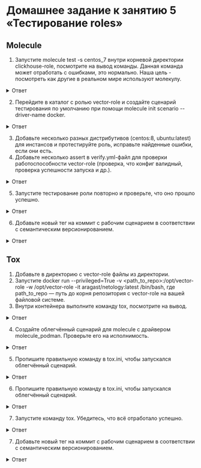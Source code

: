 # Домашнее задание к занятию 5 «Тестирование roles»

## Molecule

1. Запустите  molecule test -s centos_7 внутри корневой директории clickhouse-role, посмотрите на вывод команды. Данная команда может отработать с ошибками, это нормально. Наша цель - посмотреть как другие в реальном мире используют молекулу.      
<details>
<summary>Ответ</summary>
<br>

````
➜  clickhouse git:(ansible-dz5) ✗ molecule test -s centos_7
WARNING  Driver docker does not provide a schema.
INFO     centos_7 scenario test matrix: dependency, cleanup, destroy, syntax, create, prepare, converge, idempotence, side_effect, verify, cleanup, destroy
INFO     Performing prerun with role_name_check=0...
INFO     Set ANSIBLE_LIBRARY=/Users/maksimtomaev/.cache/ansible-compat/7e099f/modules:/Users/maksimtomaev/.ansible/plugins/modules:/usr/share/ansible/plugins/modules
INFO     Set ANSIBLE_COLLECTIONS_PATH=/Users/maksimtomaev/.cache/ansible-compat/7e099f/collections:/Users/maksimtomaev/.ansible/collections:/usr/share/ansible/collections
INFO     Set ANSIBLE_ROLES_PATH=/Users/maksimtomaev/.cache/ansible-compat/7e099f/roles:/Users/maksimtomaev/.ansible/roles:/usr/share/ansible/roles:/etc/ansible/roles
INFO     Using /Users/maksimtomaev/.cache/ansible-compat/7e099f/roles/alexeysetevoi.clickhouse symlink to current repository in order to enable Ansible to find the role using its expected full name.
INFO     Running centos_7 > dependency
WARNING  Skipping, missing the requirements file.
WARNING  Skipping, missing the requirements file.
INFO     Running centos_7 > cleanup
WARNING  Skipping, cleanup playbook not configured.
INFO     Running centos_7 > destroy
INFO     Sanity checks: 'docker'

PLAY [Destroy] *****************************************************************

TASK [Set async_dir for HOME env] **********************************************
ok: [localhost]

TASK [Destroy molecule instance(s)] ********************************************
changed: [localhost] => (item=centos_7)

TASK [Wait for instance(s) deletion to complete] *******************************
FAILED - RETRYING: [localhost]: Wait for instance(s) deletion to complete (300 retries left).
ok: [localhost] => (item=centos_7)

TASK [Delete docker networks(s)] ***********************************************
skipping: [localhost]

PLAY RECAP *********************************************************************
localhost                  : ok=3    changed=1    unreachable=0    failed=0    skipped=1    rescued=0    ignored=0

INFO     Running centos_7 > syntax

playbook: /Users/maksimtomaev/Downloads/repa/devops-netology/playbook/roles/clickhouse/molecule/centos_7/converge.yml
INFO     Running centos_7 > create

PLAY [Create] ******************************************************************

TASK [Set async_dir for HOME env] **********************************************
ok: [localhost]

TASK [Log into a Docker registry] **********************************************
skipping: [localhost] => (item=None) 
skipping: [localhost]

TASK [Check presence of custom Dockerfiles] ************************************
ok: [localhost] => (item={'capabilities': ['SYS_ADMIN'], 'command': '/usr/sbin/init', 'dockerfile': '../resources/Dockerfile.j2', 'env': {'ANSIBLE_USER': 'ansible', 'DEPLOY_GROUP': 'deployer', 'SUDO_GROUP': 'wheel', 'container': 'docker'}, 'image': 'centos:7', 'name': 'centos_7', 'privileged': True, 'tmpfs': ['/run', '/tmp'], 'volumes': ['/sys/fs/cgroup:/sys/fs/cgroup']})

TASK [Create Dockerfiles from image names] *************************************
changed: [localhost] => (item={'capabilities': ['SYS_ADMIN'], 'command': '/usr/sbin/init', 'dockerfile': '../resources/Dockerfile.j2', 'env': {'ANSIBLE_USER': 'ansible', 'DEPLOY_GROUP': 'deployer', 'SUDO_GROUP': 'wheel', 'container': 'docker'}, 'image': 'centos:7', 'name': 'centos_7', 'privileged': True, 'tmpfs': ['/run', '/tmp'], 'volumes': ['/sys/fs/cgroup:/sys/fs/cgroup']})

TASK [Synchronization the context] *********************************************
changed: [localhost] => (item={'capabilities': ['SYS_ADMIN'], 'command': '/usr/sbin/init', 'dockerfile': '../resources/Dockerfile.j2', 'env': {'ANSIBLE_USER': 'ansible', 'DEPLOY_GROUP': 'deployer', 'SUDO_GROUP': 'wheel', 'container': 'docker'}, 'image': 'centos:7', 'name': 'centos_7', 'privileged': True, 'tmpfs': ['/run', '/tmp'], 'volumes': ['/sys/fs/cgroup:/sys/fs/cgroup']})

TASK [Discover local Docker images] ********************************************
ok: [localhost] => (item=None)
ok: [localhost]

TASK [Build an Ansible compatible image (new)] *********************************
ok: [localhost] => (item=molecule_local/centos:7)

TASK [Create docker network(s)] ************************************************
skipping: [localhost]

TASK [Determine the CMD directives] ********************************************
ok: [localhost] => (item=None)
ok: [localhost]

TASK [Create molecule instance(s)] *********************************************
changed: [localhost] => (item=centos_7)

TASK [Wait for instance(s) creation to complete] *******************************
FAILED - RETRYING: [localhost]: Wait for instance(s) creation to complete (300 retries left).
changed: [localhost] => (item=None)
changed: [localhost]

PLAY RECAP *********************************************************************
localhost                  : ok=9    changed=4    unreachable=0    failed=0    skipped=2    rescued=0    ignored=0

INFO     Running centos_7 > prepare
WARNING  Skipping, prepare playbook not configured.
INFO     Running centos_7 > converge

PLAY [Converge] ****************************************************************

TASK [Gathering Facts] *********************************************************
ok: [centos_7]

TASK [Include ansible-clickhouse] **********************************************

TASK [clickhouse : Include OS Family Specific Variables] ***********************
ok: [centos_7]

TASK [clickhouse : include_tasks] **********************************************
included: /Users/maksimtomaev/Downloads/repa/devops-netology/playbook/roles/clickhouse/tasks/precheck.yml for centos_7

TASK [clickhouse : Requirements check | Checking sse4_2 support] ***************
fatal: [centos_7]: FAILED! => {"changed": false, "cmd": ["grep", "-q", "sse4_2", "/proc/cpuinfo"], "delta": "0:00:00.235543", "end": "2023-07-16 04:23:52.924712", "msg": "non-zero return code", "rc": 1, "start": "2023-07-16 04:23:52.689169", "stderr": "", "stderr_lines": [], "stdout": "", "stdout_lines": []}

PLAY RECAP *********************************************************************
centos_7                   : ok=3    changed=0    unreachable=0    failed=1    skipped=0    rescued=0    ignored=0

CRITICAL Ansible return code was 2, command was: ['ansible-playbook', '-D', '--inventory', '/Users/maksimtomaev/.cache/molecule/clickhouse/centos_7/inventory', '--skip-tags', 'molecule-notest,notest', '/Users/maksimtomaev/Downloads/repa/devops-netology/playbook/roles/clickhouse/molecule/centos_7/converge.yml']
WARNING  An error occurred during the test sequence action: 'converge'. Cleaning up.
INFO     Running centos_7 > cleanup
WARNING  Skipping, cleanup playbook not configured.
INFO     Running centos_7 > destroy

PLAY [Destroy] *****************************************************************

TASK [Set async_dir for HOME env] **********************************************
ok: [localhost]

TASK [Destroy molecule instance(s)] ********************************************
changed: [localhost] => (item=centos_7)

TASK [Wait for instance(s) deletion to complete] *******************************
FAILED - RETRYING: [localhost]: Wait for instance(s) deletion to complete (300 retries left).
changed: [localhost] => (item=centos_7)

TASK [Delete docker networks(s)] ***********************************************
skipping: [localhost]

PLAY RECAP *********************************************************************
localhost                  : ok=3    changed=2    unreachable=0    failed=0    skipped=1    rescued=0    ignored=0

INFO     Pruning extra files from scenario ephemeral directory
````
</details>  

 
2. Перейдите в каталог с ролью vector-role и создайте сценарий тестирования по умолчанию при помощи molecule init scenario --driver-name docker.   

<details>
<summary>Ответ</summary>
<br> 
 vector-role git:(master) ✗ molecule init scenario --driver-name docker
INFO     Initializing new scenario default...
INFO     Initialized scenario in /Users/maksimtomaev/Downloads/repa/devops-netology/vectore-role/vector-role/molecule/default successfully.
</details>
  
3. Добавьте несколько разных дистрибутивов (centos:8, ubuntu:latest) для инстансов и протестируйте роль, исправьте найденные ошибки, если они есть.
4. Добавьте несколько assert в verify.yml-файл для проверки работоспособности vector-role (проверка, что конфиг валидный, проверка успешности запуска и др.).    

<details>
<summary>Ответ</summary>
<br> 
[instance](https://github.com/tomaevmax/vector-role/blob/1.0.2/molecule/default/molecule.yml)   
[verify](https://github.com/tomaevmax/vector-role/blob/1.0.2/molecule/default/verify.yml)
</details>   

5. Запустите тестирование роли повторно и проверьте, что оно прошло успешно.

<details>
<summary>Ответ</summary>
<br>
[netology@dz5 vector-role]$ molecule test -s default --destroy never
INFO     default scenario test matrix: dependency, lint, cleanup, destroy, syntax, create, prepare, converge, idempotence, side_effect, verify, cleanup, destroy
INFO     Performing prerun...
INFO     Set ANSIBLE_LIBRARY=/home/netology/.cache/ansible-compat/f5bcd7/modules:/home/netology/.ansible/plugins/modules:/usr/share/ansible/plugins/modules
INFO     Set ANSIBLE_COLLECTIONS_PATH=/home/netology/.cache/ansible-compat/f5bcd7/collections:/home/netology/.ansible/collections:/usr/share/ansible/collections
INFO     Set ANSIBLE_ROLES_PATH=/home/netology/.cache/ansible-compat/f5bcd7/roles:/home/netology/.ansible/roles:/usr/share/ansible/roles:/etc/ansible/roles
INFO     Running default > dependency
WARNING  Skipping, missing the requirements file.
WARNING  Skipping, missing the requirements file.
INFO     Running default > lint
INFO     Lint is disabled.
INFO     Running default > cleanup
WARNING  Skipping, cleanup playbook not configured.
INFO     Running default > destroy
WARNING  Skipping, '--destroy=never' requested.
INFO     Running default > syntax
INFO     Sanity checks: 'docker'

playbook: /opt/vector-role/molecule/default/converge.yml
INFO     Running default > create
WARNING  Skipping, instances already created.
INFO     Running default > prepare
WARNING  Skipping, prepare playbook not configured.
INFO     Running default > converge

PLAY [Converge] ****************************************************************

TASK [Gathering Facts] *********************************************************
ok: [ubuntu]
ok: [centos]

TASK [Include vector-role] *****************************************************

TASK [vector-role : include_tasks] *********************************************
skipping: [centos]
included: /opt/vector-role/tasks/deb.yml for ubuntu

TASK [vector-role : Get Vector distrib] ****************************************
ok: [ubuntu]

TASK [vector-role : Install Vector packages] ***********************************
ok: [ubuntu]

TASK [vector-role : include_tasks] *********************************************
skipping: [ubuntu]
included: /opt/vector-role/tasks/rpm.yml for centos

TASK [vector-role : Get vector distrib] ****************************************
ok: [centos]

TASK [vector-role : Install vector packages] ***********************************
ok: [centos]

TASK [vector-role : Flush handlers] ********************************************

PLAY RECAP *********************************************************************
centos                     : ok=4    changed=0    unreachable=0    failed=0    skipped=1    rescued=0    ignored=0
ubuntu                     : ok=4    changed=0    unreachable=0    failed=0    skipped=1    rescued=0    ignored=0

INFO     Running default > idempotence

PLAY [Converge] ****************************************************************

TASK [Gathering Facts] *********************************************************
ok: [ubuntu]
ok: [centos]

TASK [Include vector-role] *****************************************************

TASK [vector-role : include_tasks] *********************************************
skipping: [centos]
included: /opt/vector-role/tasks/deb.yml for ubuntu

TASK [vector-role : Get Vector distrib] ****************************************
ok: [ubuntu]

TASK [vector-role : Install Vector packages] ***********************************
ok: [ubuntu]

TASK [vector-role : include_tasks] *********************************************
skipping: [ubuntu]
included: /opt/vector-role/tasks/rpm.yml for centos

TASK [vector-role : Get vector distrib] ****************************************
ok: [centos]

TASK [vector-role : Install vector packages] ***********************************
ok: [centos]

TASK [vector-role : Flush handlers] ********************************************

PLAY RECAP *********************************************************************
centos                     : ok=4    changed=0    unreachable=0    failed=0    skipped=1    rescued=0    ignored=0
ubuntu                     : ok=4    changed=0    unreachable=0    failed=0    skipped=1    rescued=0    ignored=0

INFO     Idempotence completed successfully.
INFO     Running default > side_effect
WARNING  Skipping, side effect playbook not configured.
INFO     Running default > verify
INFO     Running Ansible Verifier

PLAY [Verify] ******************************************************************

TASK [Validation Vector configuration] *****************************************
ok: [centos]
ok: [ubuntu]

TASK [Assert Vector validate config] *******************************************
ok: [centos] => {
    "changed": false,
    "msg": "All assertions passed"
}
ok: [ubuntu] => {
    "changed": false,
    "msg": "All assertions passed"
}

PLAY RECAP *********************************************************************
centos                     : ok=2    changed=0    unreachable=0    failed=0    skipped=0    rescued=0    ignored=0
ubuntu                     : ok=2    changed=0    unreachable=0    failed=0    skipped=0    rescued=0    ignored=0

INFO     Verifier completed successfully.
INFO     Running default > cleanup
WARNING  Skipping, cleanup playbook not configured.
INFO     Running default > destroy
WARNING  Skipping, '--destroy=never' requested.
</details>
 
6. Добавьте новый тег на коммит с рабочим сценарием в соответствии с семантическим версионированием.   

<details>
<summary>Ответ</summary>
<br>  
[tag 1.0.2](https://github.com/tomaevmax/vector-role/releases/tag/1.0.2)   
</details>

## Tox
 
1. Добавьте в директорию с vector-role файлы из директории.   
2. Запустите docker run --privileged=True -v <path_to_repo>:/opt/vector-role -w /opt/vector-role -it aragast/netology:latest /bin/bash, где path_to_repo — путь до корня репозитория с vector-role на вашей файловой системе.   
3. Внутри контейнера выполните команду tox, посмотрите на вывод.   

<details>
<summary>Ответ</summary>
<br>
[netology@dz5 vector-role]$ docker run --privileged=True -v /opt/vector-role:/opt/vector-role -w /opt/vector-role -it aragast/netology:latest /bin/bash
[root@d411305d0da3 vector-role]# tox
py37-ansible210 create: /opt/vector-role/.tox/py37-ansible210
py37-ansible210 installdeps: -rtox-requirements.txt, ansible<3.0
py37-ansible210 installed: ansible==2.10.7,ansible-base==2.10.17,ansible-compat==1.0.0,ansible-lint==5.1.3,arrow==1.2.3,bcrypt==4.0.1,binaryornot==0.4.4,bracex==2.3.post1,cached-property==1.5.2,Cerberus==1.3.2,certifi==2023.5.7,cffi==1.15.1,chardet==5.1.0,charset-normalizer==3.2.0,click==8.1.5,click-help-colors==0.9.1,cookiecutter==2.2.3,cryptography==41.0.2,distro==1.8.0,enrich==1.2.7,idna==3.4,importlib-metadata==6.7.0,Jinja2==3.1.2,jmespath==1.0.1,lxml==4.9.3,markdown-it-py==2.2.0,MarkupSafe==2.1.3,mdurl==0.1.2,molecule==3.5.2,molecule-podman==1.1.0,packaging==23.1,paramiko==2.12.0,pathspec==0.11.1,pluggy==1.2.0,pycparser==2.21,Pygments==2.15.1,PyNaCl==1.5.0,python-dateutil==2.8.2,python-slugify==8.0.1,PyYAML==5.4.1,requests==2.31.0,rich==13.4.2,ruamel.yaml==0.17.32,ruamel.yaml.clib==0.2.7,selinux==0.2.1,six==1.16.0,subprocess-tee==0.3.5,tenacity==8.2.2,text-unidecode==1.3,typing_extensions==4.7.1,urllib3==2.0.3,wcmatch==8.4.1,yamllint==1.26.3,zipp==3.15.0
py37-ansible210 run-test-pre: PYTHONHASHSEED='3405589243'
py37-ansible210 run-test: commands[0] | molecule test -s compatibility --destroy always
CRITICAL 'molecule/compatibility/molecule.yml' glob failed.  Exiting.
ERROR: InvocationError for command /opt/vector-role/.tox/py37-ansible210/bin/molecule test -s compatibility --destroy always (exited with code 1)
py37-ansible30 create: /opt/vector-role/.tox/py37-ansible30
py37-ansible30 installdeps: -rtox-requirements.txt, ansible<3.1
py37-ansible30 installed: ansible==3.0.0,ansible-base==2.10.17,ansible-compat==1.0.0,ansible-lint==5.1.3,arrow==1.2.3,bcrypt==4.0.1,binaryornot==0.4.4,bracex==2.3.post1,cached-property==1.5.2,Cerberus==1.3.2,certifi==2023.5.7,cffi==1.15.1,chardet==5.1.0,charset-normalizer==3.2.0,click==8.1.5,click-help-colors==0.9.1,cookiecutter==2.2.3,cryptography==41.0.2,distro==1.8.0,enrich==1.2.7,idna==3.4,importlib-metadata==6.7.0,Jinja2==3.1.2,jmespath==1.0.1,lxml==4.9.3,markdown-it-py==2.2.0,MarkupSafe==2.1.3,mdurl==0.1.2,molecule==3.5.2,molecule-podman==1.1.0,packaging==23.1,paramiko==2.12.0,pathspec==0.11.1,pluggy==1.2.0,pycparser==2.21,Pygments==2.15.1,PyNaCl==1.5.0,python-dateutil==2.8.2,python-slugify==8.0.1,PyYAML==5.4.1,requests==2.31.0,rich==13.4.2,ruamel.yaml==0.17.32,ruamel.yaml.clib==0.2.7,selinux==0.2.1,six==1.16.0,subprocess-tee==0.3.5,tenacity==8.2.2,text-unidecode==1.3,typing_extensions==4.7.1,urllib3==2.0.3,wcmatch==8.4.1,yamllint==1.26.3,zipp==3.15.0
py37-ansible30 run-test-pre: PYTHONHASHSEED='3405589243'
py37-ansible30 run-test: commands[0] | molecule test -s compatibility --destroy always
CRITICAL 'molecule/compatibility/molecule.yml' glob failed.  Exiting.
ERROR: InvocationError for command /opt/vector-role/.tox/py37-ansible30/bin/molecule test -s compatibility --destroy always (exited with code 1)
py39-ansible210 create: /opt/vector-role/.tox/py39-ansible210
py39-ansible210 installdeps: -rtox-requirements.txt, ansible<3.0
py39-ansible210 installed: ansible==2.10.7,ansible-base==2.10.17,ansible-compat==4.1.2,ansible-core==2.15.2,ansible-lint==5.1.3,arrow==1.2.3,attrs==23.1.0,bcrypt==4.0.1,binaryornot==0.4.4,bracex==2.3.post1,Cerberus==1.3.2,certifi==2023.5.7,cffi==1.15.1,chardet==5.1.0,charset-normalizer==3.2.0,click==8.1.5,click-help-colors==0.9.1,cookiecutter==2.2.3,cryptography==41.0.2,distro==1.8.0,enrich==1.2.7,idna==3.4,importlib-resources==5.0.7,Jinja2==3.1.2,jmespath==1.0.1,jsonschema==4.18.4,jsonschema-specifications==2023.6.1,lxml==4.9.3,markdown-it-py==3.0.0,MarkupSafe==2.1.3,mdurl==0.1.2,molecule==3.5.2,molecule-podman==2.0.0,packaging==23.1,paramiko==2.12.0,pathspec==0.11.1,pluggy==1.2.0,pycparser==2.21,Pygments==2.15.1,PyNaCl==1.5.0,python-dateutil==2.8.2,python-slugify==8.0.1,PyYAML==5.4.1,referencing==0.30.0,requests==2.31.0,resolvelib==1.0.1,rich==13.4.2,rpds-py==0.9.2,ruamel.yaml==0.17.32,ruamel.yaml.clib==0.2.7,selinux==0.3.0,six==1.16.0,subprocess-tee==0.4.1,tenacity==8.2.2,text-unidecode==1.3,typing_extensions==4.7.1,urllib3==2.0.3,wcmatch==8.4.1,yamllint==1.26.3
py39-ansible210 run-test-pre: PYTHONHASHSEED='3405589243'
py39-ansible210 run-test: commands[0] | molecule test -s compatibility --destroy always
CRITICAL 'molecule/compatibility/molecule.yml' glob failed.  Exiting.
ERROR: InvocationError for command /opt/vector-role/.tox/py39-ansible210/bin/molecule test -s compatibility --destroy always (exited with code 1)
py39-ansible30 create: /opt/vector-role/.tox/py39-ansible30
py39-ansible30 installdeps: -rtox-requirements.txt, ansible<3.1
py39-ansible30 installed: ansible==3.0.0,ansible-base==2.10.17,ansible-compat==4.1.2,ansible-core==2.15.2,ansible-lint==5.1.3,arrow==1.2.3,attrs==23.1.0,bcrypt==4.0.1,binaryornot==0.4.4,bracex==2.3.post1,Cerberus==1.3.2,certifi==2023.5.7,cffi==1.15.1,chardet==5.1.0,charset-normalizer==3.2.0,click==8.1.5,click-help-colors==0.9.1,cookiecutter==2.2.3,cryptography==41.0.2,distro==1.8.0,enrich==1.2.7,idna==3.4,importlib-resources==5.0.7,Jinja2==3.1.2,jmespath==1.0.1,jsonschema==4.18.4,jsonschema-specifications==2023.6.1,lxml==4.9.3,markdown-it-py==3.0.0,MarkupSafe==2.1.3,mdurl==0.1.2,molecule==3.5.2,molecule-podman==2.0.0,packaging==23.1,paramiko==2.12.0,pathspec==0.11.1,pluggy==1.2.0,pycparser==2.21,Pygments==2.15.1,PyNaCl==1.5.0,python-dateutil==2.8.2,python-slugify==8.0.1,PyYAML==5.4.1,referencing==0.30.0,requests==2.31.0,resolvelib==1.0.1,rich==13.4.2,rpds-py==0.9.2,ruamel.yaml==0.17.32,ruamel.yaml.clib==0.2.7,selinux==0.3.0,six==1.16.0,subprocess-tee==0.4.1,tenacity==8.2.2,text-unidecode==1.3,typing_extensions==4.7.1,urllib3==2.0.3,wcmatch==8.4.1,yamllint==1.26.3
py39-ansible30 run-test-pre: PYTHONHASHSEED='3405589243'
py39-ansible30 run-test: commands[0] | molecule test -s compatibility --destroy always
CRITICAL 'molecule/compatibility/molecule.yml' glob failed.  Exiting.
ERROR: InvocationError for command /opt/vector-role/.tox/py39-ansible30/bin/molecule test -s compatibility --destroy always (exited with code 1)
_____________________________________________________________________________________________________________________________________________________ summary _____________________________________________________________________________________________________________________________________________________
ERROR:   py37-ansible210: commands failed
ERROR:   py37-ansible30: commands failed
ERROR:   py39-ansible210: commands failed
ERROR:   py39-ansible30: commands failed
</details>   
 
4. Создайте облегчённый сценарий для molecule с драйвером molecule_podman. Проверьте его на исполнимость.
   
<details>
<summary>Ответ</summary>
<br>  
[netology@dz5 vector-role]$ molecule init scenario centos_7 --driver-name podman
INFO     Initializing new scenario centos_7...
INFO     Initialized scenario in /opt/vector-role/molecule/centos_7 successfully.
</details>
 
5. Пропишите правильную команду в tox.ini, чтобы запускался облегчённый сценарий.   

<details>
<summary>Ответ</summary>
<br>
[netology@dz5 vector-role]$ molecule init scenario centos_7 --driver-name podman
INFO     Initializing new scenario centos_7...
INFO     Initialized scenario in /opt/vector-role/molecule/centos_7 successfully.
</details>   

6. Пропишите правильную команду в tox.ini, чтобы запускался облегчённый сценарий.   

<details>
<summary>Ответ</summary>
<br> 
[tox.ini](https://github.com/tomaevmax/vector-role/blob/master/tox.ini)
</details>
 
7. Запустите команду tox. Убедитесь, что всё отработало успешно.   

<details>
<summary>Ответ</summary>
<br>  
[netology@dz5 vector-role]$ docker run --privileged=True -v /home/netology/vector-role:/opt/vector-role -w /opt/vector-role -it aragast/netology:latest /bin/bash
[root@dbcca2b43785 vector-role]# tox
py37-ansible210 installed: ansible==2.10.7,ansible-base==2.10.17,ansible-compat==1.0.0,ansible-lint==5.1.3,arrow==1.2.3,bcrypt==4.0.1,binaryornot==0.4.4,bracex==2.3.post1,cached-property==1.5.2,Cerberus==1.3.2,certifi==2023.5.7,cffi==1.15.1,chardet==5.1.0,charset-normalizer==3.2.0,click==8.1.6,click-help-colors==0.9.1,cookiecutter==2.2.3,cryptography==41.0.2,distro==1.8.0,enrich==1.2.7,idna==3.4,importlib-metadata==6.7.0,Jinja2==3.1.2,jmespath==1.0.1,lxml==4.9.3,markdown-it-py==2.2.0,MarkupSafe==2.1.3,mdurl==0.1.2,molecule==3.5.2,molecule-podman==1.1.0,packaging==23.1,paramiko==2.12.0,pathspec==0.11.1,pluggy==1.2.0,pycparser==2.21,Pygments==2.15.1,PyNaCl==1.5.0,python-dateutil==2.8.2,python-slugify==8.0.1,PyYAML==5.4.1,requests==2.31.0,rich==13.4.2,ruamel.yaml==0.17.32,ruamel.yaml.clib==0.2.7,selinux==0.2.1,six==1.16.0,subprocess-tee==0.3.5,tenacity==8.2.2,text-unidecode==1.3,typing_extensions==4.7.1,urllib3==2.0.4,wcmatch==8.4.1,yamllint==1.26.3,zipp==3.15.0
py37-ansible210 run-test-pre: PYTHONHASHSEED='1926209296'
py37-ansible210 run-test: commands[0] | molecule test -s centos_7 --destroy never
INFO     centos_7 scenario test matrix: dependency, lint, cleanup, destroy, syntax, create, prepare, converge, idempotence, side_effect, verify, cleanup, destroy
INFO     Performing prerun...
INFO     Set ANSIBLE_LIBRARY=/root/.cache/ansible-compat/b984a4/modules:/root/.ansible/plugins/modules:/usr/share/ansible/plugins/modules
INFO     Set ANSIBLE_COLLECTIONS_PATH=/root/.cache/ansible-compat/b984a4/collections:/root/.ansible/collections:/usr/share/ansible/collections
INFO     Set ANSIBLE_ROLES_PATH=/root/.cache/ansible-compat/b984a4/roles:/root/.ansible/roles:/usr/share/ansible/roles:/etc/ansible/roles
INFO     Running centos_7 > dependency
INFO     Running ansible-galaxy collection install -v --force containers.podman:>=1.7.0
INFO     Running ansible-galaxy collection install -v --force ansible.posix:>=1.3.0
WARNING  Skipping, missing the requirements file.
WARNING  Skipping, missing the requirements file.
INFO     Running centos_7 > lint
INFO     Lint is disabled.
INFO     Running centos_7 > cleanup
WARNING  Skipping, cleanup playbook not configured.
INFO     Running centos_7 > destroy
WARNING  Skipping, '--destroy=never' requested.
INFO     Running centos_7 > syntax
INFO     Sanity checks: 'podman'

playbook: /opt/vector-role/molecule/centos_7/converge.yml
INFO     Running centos_7 > create

PLAY [Create] ******************************************************************

TASK [get podman executable path] **********************************************
ok: [localhost]

TASK [save path to executable as fact] *****************************************
ok: [localhost]

TASK [Log into a container registry] *******************************************
skipping: [localhost] => (item="centos_7 registry username: None specified") 

TASK [Check presence of custom Dockerfiles] ************************************
ok: [localhost] => (item=Dockerfile: None specified)

TASK [Create Dockerfiles from image names] *************************************
skipping: [localhost] => (item="Dockerfile: None specified; Image: docker.io/pycontribs/centos:7") 

TASK [Discover local Podman images] ********************************************
ok: [localhost] => (item=centos_7)

TASK [Build an Ansible compatible image] ***************************************
skipping: [localhost] => (item=docker.io/pycontribs/centos:7) 

TASK [Determine the CMD directives] ********************************************
ok: [localhost] => (item="centos_7 command: /sbin/init && sleep 5000000")

TASK [Remove possible pre-existing containers] *********************************
changed: [localhost]

TASK [Discover local podman networks] ******************************************
skipping: [localhost] => (item=centos_7: None specified) 

TASK [Create podman network dedicated to this scenario] ************************
skipping: [localhost]

TASK [Create molecule instance(s)] *********************************************
changed: [localhost] => (item=centos_7)

TASK [Wait for instance(s) creation to complete] *******************************
FAILED - RETRYING: Wait for instance(s) creation to complete (300 retries left).
FAILED - RETRYING: Wait for instance(s) creation to complete (299 retries left).
FAILED - RETRYING: Wait for instance(s) creation to complete (298 retries left).
changed: [localhost] => (item=centos_7)

PLAY RECAP *********************************************************************
localhost                  : ok=8    changed=3    unreachable=0    failed=0    skipped=5    rescued=0    ignored=0

INFO     Running centos_7 > prepare
WARNING  Skipping, prepare playbook not configured.
INFO     Running centos_7 > converge

PLAY [Converge] ****************************************************************

TASK [Gathering Facts] *********************************************************
ok: [centos_7]

TASK [Copy something to test use of synchronize module] ************************
changed: [centos_7]

TASK [Include vector-role] *****************************************************

TASK [vector-role : include_tasks] *********************************************
skipping: [centos_7]

TASK [vector-role : include_tasks] *********************************************
included: /opt/vector-role/tasks/rpm.yml for centos_7

TASK [vector-role : Get vector distrib] ****************************************
changed: [centos_7]

TASK [vector-role : Install vector packages] ***********************************
changed: [centos_7]

RUNNING HANDLER [vector-role : Start vector service] ***************************
changed: [centos_7]

PLAY RECAP *********************************************************************
centos_7                   : ok=6    changed=4    unreachable=0    failed=0    skipped=1    rescued=0    ignored=0

INFO     Running centos_7 > idempotence

PLAY [Converge] ****************************************************************

TASK [Gathering Facts] *********************************************************
ok: [centos_7]

TASK [Copy something to test use of synchronize module] ************************
ok: [centos_7]

TASK [Include vector-role] *****************************************************

TASK [vector-role : include_tasks] *********************************************
skipping: [centos_7]

TASK [vector-role : include_tasks] *********************************************
included: /opt/vector-role/tasks/rpm.yml for centos_7

TASK [vector-role : Get vector distrib] ****************************************
ok: [centos_7]

TASK [vector-role : Install vector packages] ***********************************
ok: [centos_7]

PLAY RECAP *********************************************************************
centos_7                   : ok=5    changed=0    unreachable=0    failed=0    skipped=1    rescued=0    ignored=0

INFO     Idempotence completed successfully.
INFO     Running centos_7 > side_effect
WARNING  Skipping, side effect playbook not configured.
INFO     Running centos_7 > verify
INFO     Running Ansible Verifier

PLAY [Verify] ******************************************************************

TASK [Validation Vector configuration] *****************************************
ok: [centos_7]

TASK [Assert Vector validate config] *******************************************
ok: [centos_7] => {
    "changed": false,
    "msg": "All assertions passed"
}

PLAY RECAP *********************************************************************
centos_7                   : ok=2    changed=0    unreachable=0    failed=0    skipped=0    rescued=0    ignored=0

INFO     Verifier completed successfully.
INFO     Running centos_7 > cleanup
WARNING  Skipping, cleanup playbook not configured.
INFO     Running centos_7 > destroy
WARNING  Skipping, '--destroy=never' requested.
py37-ansible30 installed: ansible==3.0.0,ansible-base==2.10.17,ansible-compat==1.0.0,ansible-lint==5.1.3,arrow==1.2.3,bcrypt==4.0.1,binaryornot==0.4.4,bracex==2.3.post1,cached-property==1.5.2,Cerberus==1.3.2,certifi==2023.5.7,cffi==1.15.1,chardet==5.1.0,charset-normalizer==3.2.0,click==8.1.6,click-help-colors==0.9.1,cookiecutter==2.2.3,cryptography==41.0.2,distro==1.8.0,enrich==1.2.7,idna==3.4,importlib-metadata==6.7.0,Jinja2==3.1.2,jmespath==1.0.1,lxml==4.9.3,markdown-it-py==2.2.0,MarkupSafe==2.1.3,mdurl==0.1.2,molecule==3.5.2,molecule-podman==1.1.0,packaging==23.1,paramiko==2.12.0,pathspec==0.11.1,pluggy==1.2.0,pycparser==2.21,Pygments==2.15.1,PyNaCl==1.5.0,python-dateutil==2.8.2,python-slugify==8.0.1,PyYAML==5.4.1,requests==2.31.0,rich==13.4.2,ruamel.yaml==0.17.32,ruamel.yaml.clib==0.2.7,selinux==0.2.1,six==1.16.0,subprocess-tee==0.3.5,tenacity==8.2.2,text-unidecode==1.3,typing_extensions==4.7.1,urllib3==2.0.4,wcmatch==8.4.1,yamllint==1.26.3,zipp==3.15.0
py37-ansible30 run-test-pre: PYTHONHASHSEED='1926209296'
py37-ansible30 run-test: commands[0] | molecule test -s centos_7 --destroy never
INFO     centos_7 scenario test matrix: dependency, lint, cleanup, destroy, syntax, create, prepare, converge, idempotence, side_effect, verify, cleanup, destroy
INFO     Performing prerun...
INFO     Set ANSIBLE_LIBRARY=/root/.cache/ansible-compat/b984a4/modules:/root/.ansible/plugins/modules:/usr/share/ansible/plugins/modules
INFO     Set ANSIBLE_COLLECTIONS_PATH=/root/.cache/ansible-compat/b984a4/collections:/root/.ansible/collections:/usr/share/ansible/collections
INFO     Set ANSIBLE_ROLES_PATH=/root/.cache/ansible-compat/b984a4/roles:/root/.ansible/roles:/usr/share/ansible/roles:/etc/ansible/roles
INFO     Running centos_7 > dependency
WARNING  Skipping, missing the requirements file.
WARNING  Skipping, missing the requirements file.
INFO     Running centos_7 > lint
INFO     Lint is disabled.
INFO     Running centos_7 > cleanup
WARNING  Skipping, cleanup playbook not configured.
INFO     Running centos_7 > destroy
WARNING  Skipping, '--destroy=never' requested.
INFO     Running centos_7 > syntax
INFO     Sanity checks: 'podman'

playbook: /opt/vector-role/molecule/centos_7/converge.yml
INFO     Running centos_7 > create
WARNING  Skipping, instances already created.
INFO     Running centos_7 > prepare
WARNING  Skipping, prepare playbook not configured.
INFO     Running centos_7 > converge

PLAY [Converge] ****************************************************************

TASK [Gathering Facts] *********************************************************
ok: [centos_7]

TASK [Copy something to test use of synchronize module] ************************
ok: [centos_7]

TASK [Include vector-role] *****************************************************

TASK [vector-role : include_tasks] *********************************************
skipping: [centos_7]

TASK [vector-role : include_tasks] *********************************************
included: /opt/vector-role/tasks/rpm.yml for centos_7

TASK [vector-role : Get vector distrib] ****************************************
ok: [centos_7]

TASK [vector-role : Install vector packages] ***********************************
ok: [centos_7]

PLAY RECAP *********************************************************************
centos_7                   : ok=5    changed=0    unreachable=0    failed=0    skipped=1    rescued=0    ignored=0

INFO     Running centos_7 > idempotence

PLAY [Converge] ****************************************************************

TASK [Gathering Facts] *********************************************************
ok: [centos_7]

TASK [Copy something to test use of synchronize module] ************************
ok: [centos_7]

TASK [Include vector-role] *****************************************************

TASK [vector-role : include_tasks] *********************************************
skipping: [centos_7]

TASK [vector-role : include_tasks] *********************************************
included: /opt/vector-role/tasks/rpm.yml for centos_7

TASK [vector-role : Get vector distrib] ****************************************
ok: [centos_7]

TASK [vector-role : Install vector packages] ***********************************
ok: [centos_7]

PLAY RECAP *********************************************************************
centos_7                   : ok=5    changed=0    unreachable=0    failed=0    skipped=1    rescued=0    ignored=0

INFO     Idempotence completed successfully.
INFO     Running centos_7 > side_effect
WARNING  Skipping, side effect playbook not configured.
INFO     Running centos_7 > verify
INFO     Running Ansible Verifier

PLAY [Verify] ******************************************************************

TASK [Validation Vector configuration] *****************************************
ok: [centos_7]

TASK [Assert Vector validate config] *******************************************
ok: [centos_7] => {
    "changed": false,
    "msg": "All assertions passed"
}

PLAY RECAP *********************************************************************
centos_7                   : ok=2    changed=0    unreachable=0    failed=0    skipped=0    rescued=0    ignored=0

INFO     Verifier completed successfully.
INFO     Running centos_7 > cleanup
WARNING  Skipping, cleanup playbook not configured.
INFO     Running centos_7 > destroy
WARNING  Skipping, '--destroy=never' requested.
_____________________________________________________________________________________________________________________________________________________ summary _____________________________________________________________________________________________________________________________________________________
  py37-ansible210: commands succeeded
  py37-ansible30: commands succeeded
  congratulations :)
[root@dbcca2b43785 vector-role]# 
</details>   
 
7. Добавьте новый тег на коммит с рабочим сценарием в соответствии с семантическим версионированием.
<details>
<summary>Ответ</summary>
<br>
[tag 1.0.4](https://github.com/tomaevmax/vector-role/releases/tag/1.0.4)   
</details>
